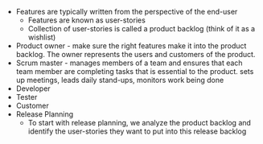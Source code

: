 - Features are typically written from the perspective of the end-user
	- Features are known as user-stories
	- Collection of user-stories is called a product backlog (think of it as a wishlist)
- Product owner - make sure the right features make it into the product backlog. The owner represents the users and customers of the product.
- Scrum master - manages members of a team and ensures that each team member are completing tasks that is essential to the product. sets up meetings, leads daily stand-ups, monitors work being done
- Developer
- Tester
- Customer
- Release Planning
	- To start with release planning, we analyze the product backlog and identify the user-stories they want to put into this release backlog